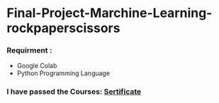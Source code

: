 # Final-Project-Marchine-Learning-rockpaperscissors

### Requirment : 
- Google Colab
- Python Programming Language

### I have passed the Courses: [Sertificate](#shorturl.at/hlnpZ)


